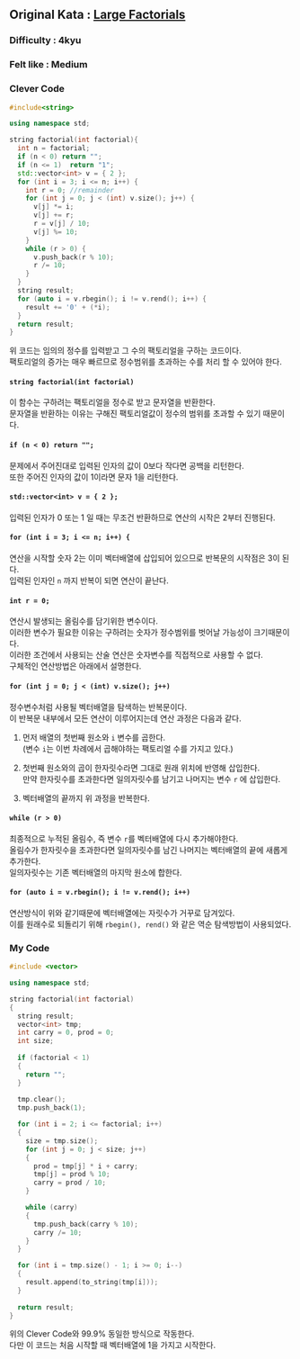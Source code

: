 ## Original Kata : [Large Factorials](https://www.codewars.com/kata/large-factorials/solutions/cpp)  

### Difficulty : 4kyu  
### Felt like : Medium   

### Clever Code
``` C++
#include<string>

using namespace std;

string factorial(int factorial){
  int n = factorial;
  if (n < 0) return "";
  if (n <= 1)  return "1";
  std::vector<int> v = { 2 };
  for (int i = 3; i <= n; i++) {
    int r = 0; //remainder
    for (int j = 0; j < (int) v.size(); j++) {
      v[j] *= i;
      v[j] += r;
      r = v[j] / 10;
      v[j] %= 10;
    }
    while (r > 0) {
      v.push_back(r % 10);
      r /= 10;
    }
  }
  string result;
  for (auto i = v.rbegin(); i != v.rend(); i++) {
    result += '0' + (*i);
  }
  return result;
}
```

위 코드는 임의의 정수를 입력받고 그 수의 팩토리얼을 구하는 코드이다.  
팩토리얼의 증가는 매우 빠르므로 정수범위를 초과하는 수를 처리 할 수 있어야 한다.  

#### `string factorial(int factorial)`  
이 함수는 구하려는 팩토리얼을 정수로 받고 문자열을 반환한다.  
문자열을 반환하는 이유는 구해진 팩토리얼값이 정수의 범위를 초과할 수 있기 때문이다.  

#### `if (n < 0) return "";`  
문제에서 주어진대로 입력된 인자의 값이 0보다 작다면 공백을 리턴한다.  
또한 주어진 인자의 값이 1이라면 문자 1을 리턴한다.  

#### `std::vector<int> v = { 2 };`  
입력된 인자가 0 또는 1 일 때는 무조건 반환하므로 연산의 시작은 2부터 진행된다.  

#### `for (int i = 3; i <= n; i++) {`  
연산을 시작할 숫자 2는 이미 벡터배열에 삽입되어 있으므로 반복문의 시작점은 3이 된다.  
입력된 인자인 `n` 까지 반복이 되면 연산이 끝난다.  

#### `int r = 0;`  
연산시 발생되는 올림수를 담기위한 변수이다.  
이러한 변수가 필요한 이유는 구하려는 숫자가 정수범위를 벗어날 가능성이 크기때문이다.  
이러한 조건에서 사용되는 산술 연산은 숫자변수를 직접적으로 사용할 수 없다.  
구체적인 연산방법은 아래에서 설명한다.  

#### `for (int j = 0; j < (int) v.size(); j++)`  
정수변수처럼 사용될 벡터배열을 탐색하는 반복문이다.  
이 반복문 내부에서 모든 연산이 이루어지는데 연산 과정은 다음과 같다.  

1. 먼저 배열의 첫번째 원소와 `i` 변수를 곱한다.  
(변수 `i`는 이번 차례에서 곱해야하는 팩토리얼 수를 가지고 있다.)  

2. 첫번째 원소와의 곱이 한자릿수라면 그대로 원래 위치에 반영해 삽입한다.  
만약 한자릿수를 초과한다면 일의자릿수를 남기고 나머지는 변수 `r` 에 삽입한다.  

3. 벡터배열의 끝까지 위 과정을 반복한다.  

#### `while (r > 0)`  
최종적으로 누적된 올림수, 즉 변수 `r`를 벡터배열에 다시 추가해야한다.  
올림수가 한자릿수을 초과한다면 일의자릿수를 남긴 나머지는 벡터배열의 끝에 새롭게 추가한다.  
일의자릿수는 기존 벡터배열의 마지막 원소에 합한다.  

#### `for (auto i = v.rbegin(); i != v.rend(); i++)`  
연산방식이 위와 같기때문에 벡터배열에는 자릿수가 거꾸로 담겨있다.   
이를 원래수로 되돌리기 위해 `rbegin(), rend()` 와 같은 역순 탐색방법이 사용되었다.  


### My Code  
``` C++
#include <vector>

using namespace std;

string factorial(int factorial)
{
  string result;
  vector<int> tmp;
  int carry = 0, prod = 0;
  int size;
  
  if (factorial < 1)
  {
    return "";
  }
  
  tmp.clear();
  tmp.push_back(1);

  for (int i = 2; i <= factorial; i++)
  {
    size = tmp.size();
    for (int j = 0; j < size; j++)
    {
      prod = tmp[j] * i + carry;
      tmp[j] = prod % 10;
      carry = prod / 10;
    }

    while (carry)
    {
      tmp.push_back(carry % 10);
      carry /= 10;
    }
  }

  for (int i = tmp.size() - 1; i >= 0; i--)
  {
    result.append(to_string(tmp[i]));
  }
  
  return result;
}
```

위의 Clever Code와 99.9% 동일한 방식으로 작동한다.  
다만 이 코드는 처음 시작할 때 벡터배열에 1을 가지고 시작한다.  